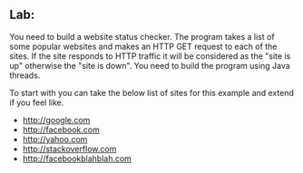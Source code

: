 ## Lab:

You need to build a website status checker. The program takes a list of some popular websites and makes an HTTP GET request to each of the sites. If the site responds to HTTP traffic it will be considered as the "site is up" otherwise the "site is down". You need to build the program using Java threads.

To start with you can take the below list of sites for this example and extend if you feel like.

- http://google.com
- http://facebook.com
- http://yahoo.com
- http://stackoverflow.com
- http://facebookblahblah.com
